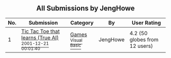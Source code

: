 ﻿<div align="center">

## All Submissions by JengHowe

</div>

No.  | Submission | Category | By   | User Rating
---- | ---------- | -------- | ---- | -----------
1 | [Tic Tac Toe that learns \(True AI\)<br /><sup>2001-12-21 00:01:40</sup>](https://github.com/Planet-Source-Code/jenghowe-tic-tac-toe-that-learns-true-ai__1-29945) | [Games<br /><sup>Visual Basic</sup>](../ByCategory/games__1-38.md) | JengHowe | 4.2 (50 globes from 12 users)
